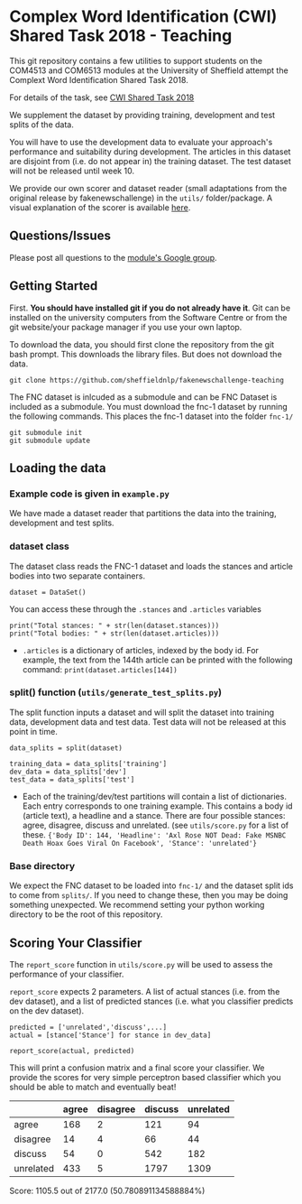 # Complex Word Identification (CWI) Shared Task 2018 - Teaching

This git repository contains a few utilities to support students on the COM4513 and COM6513 modules at the University
of Sheffield attempt the Complext Word Identification Shared Task 2018.

For details of the task, see [CWI Shared Task 2018](https://sites.google.com/view/cwisharedtask2018/)

We supplement the dataset by providing training, development and test splits of the data.

You will have to use the development data to evaluate your approach's performance and suitability during development. The articles in this dataset are disjoint from (i.e. do not appear in) the training dataset. The test dataset will not be released until week 10.

We provide our own scorer and dataset reader (small adaptations from the original release by fakenewschallenge) in the ``utils/`` folder/package. A visual explanation of the scorer is available [here](https://docs.google.com/a/sheffield.ac.uk/spreadsheets/d/1ADOwjhlE-KCPyGvy2me7njO6IwM8RQDc4j1_iMOTFMc/edit?usp=sharing).

## Questions/Issues
Please post all questions to the [module's Google group](https://groups.google.com/a/sheffield.ac.uk/forum/#!forum/com4513-6513-2017-group).

## Getting Started
First. **You should have installed git if you do not already have it**. Git can be installed on the university computers from the Software Centre or from the git website/your package manager if you use your own laptop. 

To download the data, you should first clone the repository from the git bash prompt. This downloads the library files. But does not download the data.

    git clone https://github.com/sheffieldnlp/fakenewschallenge-teaching

The FNC dataset is inlcuded as a submodule and can be FNC Dataset is included as a submodule. You must download the fnc-1 dataset by running the following commands. This places the fnc-1 dataset into the folder `fnc-1/`

    git submodule init
    git submodule update


## Loading the data
### Example code is given in ``example.py``

We have made a dataset reader that partitions the data into the training, development and test splits.

### dataset class
The dataset class reads the FNC-1 dataset and loads the stances and article bodies into two separate containers.

    dataset = DataSet()

You can access these through the ``.stances`` and ``.articles`` variables

    print("Total stances: " + str(len(dataset.stances)))
    print("Total bodies: " + str(len(dataset.articles)))

* ``.articles`` is a dictionary of articles, indexed by the body id. For example, the text from the 144th article can be printed with the following command:
   ``print(dataset.articles[144])``

### split() function (``utils/generate_test_splits.py``)
The split function inputs a dataset and will split the dataset into training data, development data and test data. Test data will not be released at this point in time.

    data_splits = split(dataset)

    training_data = data_splits['training']
    dev_data = data_splits['dev']
    test_data = data_splits['test']

* Each of the training/dev/test partitions will contain a list of dictionaries. Each entry corresponds to one training example. This contains a body id (article text), a headline and a stance. There are four possible stances: agree, disagree, discuss and unrelated. (see ``utils/score.py`` for a list of these.
    ``{'Body ID': 144,
'Headline': 'Axl Rose NOT Dead: Fake MSNBC Death Hoax Goes Viral On Facebook', 'Stance': 'unrelated'}``

### Base directory
We expect the FNC dataset to be loaded into ``fnc-1/`` and the dataset split ids to come from ``splits/``. If you need to change these, then you may be doing something unexpected. We recommend setting your python working directory to be the root of this repository.

## Scoring Your Classifier

The ``report_score`` function in ``utils/score.py`` will be used to assess the performance of your classifier.

``report_score`` expects 2 parameters. A list of actual stances (i.e. from the dev dataset), and a list of predicted stances (i.e. what you classifier predicts on the dev dataset).

    predicted = ['unrelated','discuss',...]
    actual = [stance['Stance'] for stance in dev_data]

    report_score(actual, predicted)

This will print a confusion matrix and a final score your classifier. We provide the scores for very simple perceptron based classifier which you should be able to match and eventually beat!

|           	| agree 	| disagree 	| discuss 	| unrelated 	|
|-----------	|-------	|----------	|---------	|-----------	|
| agree     	| 168   	| 2        	| 121     	| 94        	|
| disagree  	| 14    	| 4        	| 66      	| 44        	|
| discuss   	| 54    	| 0        	| 542     	| 182       	|
| unrelated 	| 433   	| 5        	| 1797    	| 1309      	|

Score: 1105.5 out of 2177.0     (50.780891134588884%)
